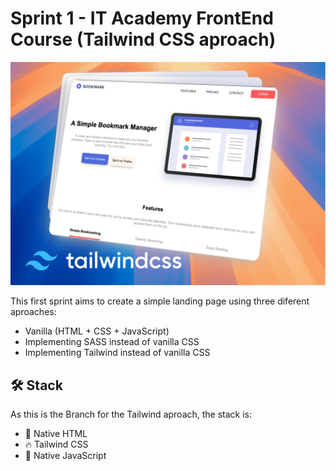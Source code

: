 # Sprint 1 - IT Academy FrontEnd Course (Tailwind CSS aproach)

![Tailwind aproach](src/assets/img/screenshoot-tailwind.png)

This first sprint aims to create a simple landing page using three diferent aproaches:
- Vanilla (HTML + CSS + JavaScript)
- Implementing SASS instead of vanilla CSS
- Implementing Tailwind instead of vanilla CSS

## 🛠️ Stack

As this is the Branch for the Tailwind aproach, the stack is:

- 📝 Native HTML
- 🔥 Tailwind CSS
- 💚 Native JavaScript
